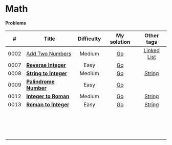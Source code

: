 # Math



**Problems**

|  #   | Title                                                        | Difficulty |                         My solution                          |                          Other tags                          |
| :--: | ------------------------------------------------------------ | :--------: | :----------------------------------------------------------: | :----------------------------------------------------------: |
| 0002 | [Add Two Numbers](https://github.com/Apollo4634/LeetCode/blob/master/problem/linked_list/0002_AddTwoNumbers.md) |   Medium   | [Go](https://github.com/Apollo4634/LeetCode/blob/master/solution/linked_list/AddTwoNumbers.java) | [Linked List](https://github.com/Apollo4634/LeetCode/blob/master/solution/linked_list/linked_list.md) |
| 0007 | **[Reverse Integer](https://github.com/Apollo4634/LeetCode/blob/master/problem/math/0007_ReverseInteger.md)** |    Easy    | [Go](https://github.com/Apollo4634/LeetCode/blob/master/solution/math/ReverseInteger.java) |                                                              |
| 0008 | **[String to Integer](https://github.com/Apollo4634/LeetCode/blob/master/problem/math/0008_StringToInteger.md)** |   Medium   | [Go](https://github.com/Apollo4634/LeetCode/blob/master/solution/math/StringToInteger.java) | [String](https://github.com/Apollo4634/LeetCode/blob/master/solution/string/string.md) |
| 0009 | **[Palindrome Number](https://github.com/Apollo4634/LeetCode/blob/master/problem/math/0009_PalindromeNumber.md)** |    Easy    | [Go](https://github.com/Apollo4634/LeetCode/blob/master/solution/math/PalindromeNumber.java) |                                                              |
| 0012 | **[Integer to Roman](https://github.com/Apollo4634/LeetCode/blob/master/problem/math/0012_IntegerToRoman.md)** |   Medium   | [Go](https://github.com/Apollo4634/LeetCode/blob/master/solution/math/IntegerToRoman.java) | [String](https://github.com/Apollo4634/LeetCode/blob/master/solution/string/string.md) |
| 0013 | **[Roman to Integer](https://github.com/Apollo4634/LeetCode/blob/master/problem/math/0013_RomanToInteger.md)** |    Easy    | [Go](https://github.com/Apollo4634/LeetCode/blob/master/solution/math/RomanToInteger.java) | [String](https://github.com/Apollo4634/LeetCode/blob/master/solution/string/string.md) |
|      |                                                              |            |                                                              |                                                              |
|      |                                                              |            |                                                              |                                                              |
|      |                                                              |            |                                                              |                                                              |
|      |                                                              |            |                                                              |                                                              |
|      |                                                              |            |                                                              |                                                              |
|      |                                                              |            |                                                              |                                                              |
|      |                                                              |            |                                                              |                                                              |
|      |                                                              |            |                                                              |                                                              |
|      |                                                              |            |                                                              |                                                              |
|      |                                                              |            |                                                              |                                                              |
|      |                                                              |            |                                                              |                                                              |
|      |                                                              |            |                                                              |                                                              |
|      |                                                              |            |                                                              |                                                              |
|      |                                                              |            |                                                              |                                                              |
|      |                                                              |            |                                                              |                                                              |
|      |                                                              |            |                                                              |                                                              |

